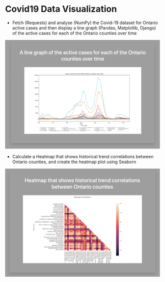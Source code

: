 # Covid19 Data Visualization

- Fetch (Requests) and analyse (NumPy) the Covid-19 dataset for Ontario active cases and then display a line graph (Pandas, Matplotlib, Django) of the active cases for each of the Ontario counties over time

![](https://github.com/YiWeiShen/Covid19DataVisualization/blob/318a3fea1dfdb989873a9cda13a6e4372c1def71/Screen%20Shot_Line%20Graph.png)

- Calculate a Heatmap that shows historical trend correlations between Ontario counties, and create the heatmap plot using Seaborn

![](https://github.com/YiWeiShen/Covid19DataVisualization/blob/318a3fea1dfdb989873a9cda13a6e4372c1def71/Screen%20Shot_Heatmap.png)

